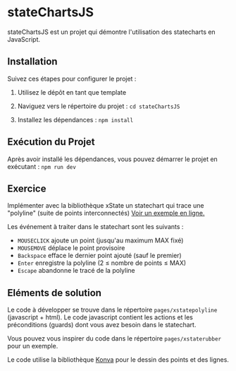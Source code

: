 # stateChartsJS

stateChartsJS est un projet qui démontre l'utilisation des statecharts en JavaScript.

## Installation

Suivez ces étapes pour configurer le projet :

1. Utilisez le dépôt en tant que template

2. Naviguez vers le répertoire du projet : `cd stateChartsJS`

3. Installez les dépendances : `npm install`

## Exécution du Projet

Après avoir installé les dépendances, vous pouvez démarrer le projet en exécutant : `npm run dev`

## Exercice
Implémenter avec la bibliothèque xState un statechart qui trace une "polyline" (suite de points interconnectés) [Voir un exemple en ligne.](https://statecharts-js.vercel.app/pages/xstatepolyline/index.html "Exemple du comportement attendu")


Les événement à traiter dans le statechart sont les suivants :
* `MOUSECLICK` ajoute un point (jusqu'au maximum MAX fixé)
* `MOUSEMOVE` déplace le point provisoire
* `Backspace` efface le dernier point ajouté (sauf le premier)
* `Enter` enregistre la polyline (2 ≤ nombre de points ≤ MAX)
* `Escape` abandonne le tracé de la polyline

## Eléments de solution
Le code à développer se trouve dans le répertoire `pages/xstatepolyline` (javascript + html). Le code javascript contient les actions et les préconditions (guards) dont vous avez besoin dans le statechart.

Vous pouvez vous inspirer du code dans le répertoire `pages/xstaterubber` pour un exemple.

Le code utilise la bibliothèque [Konva](https://konvajs.org/docs/index.html) pour le dessin des points et des lignes.




